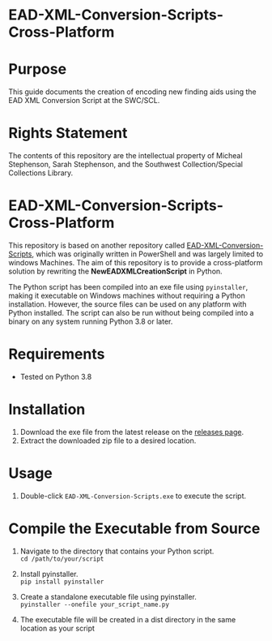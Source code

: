 # EAD-XML-Conversion-Scripts-Cross-Platform

# Purpose
This guide documents the creation of encoding new finding aids using the EAD XML Conversion Script at the SWC/SCL.

# Rights Statement
The contents of this repository are the intellectual property of Micheal Stephenson, Sarah Stephenson, and the Southwest Collection/Special Collections Library. 




# EAD-XML-Conversion-Scripts-Cross-Platform

This repository is based on another repository called [EAD-XML-Conversion-Scripts](https://github.com/RWTTU/EAD-XML-Conversion-Scripts), which was originally written in PowerShell and was largely limited to windows Machines. The aim of this repository is to provide a cross-platform solution by rewriting the **NewEADXMLCreationScript** in Python.

The Python script has been compiled into an exe file using `pyinstaller`, making it executable on Windows machines without requiring a Python installation. However, the source files can be used on any platform with Python installed. The script can also be run without being compiled into a binary on any system running Python 3.8 or later.

# Requirements

- Tested on Python 3.8

# Installation

1. Download the exe file from the latest release on the [releases page](https://github.com/mrstephenson2142/EAD-XML-Conversion-Scripts-Cross-Platform/releases).
2. Extract the downloaded zip file to a desired location.

# Usage

1. Double-click `EAD-XML-Conversion-Scripts.exe` to execute the script.

# Compile the Executable from Source

1.  Navigate to the directory that contains your Python script.  
`cd /path/to/your/script`

2. Install pyinstaller.  
`pip install pyinstaller`

3. Create a standalone executable file using pyinstaller.  
`pyinstaller --onefile your_script_name.py`

4. The executable file will be created in a dist directory in the same location as your script





